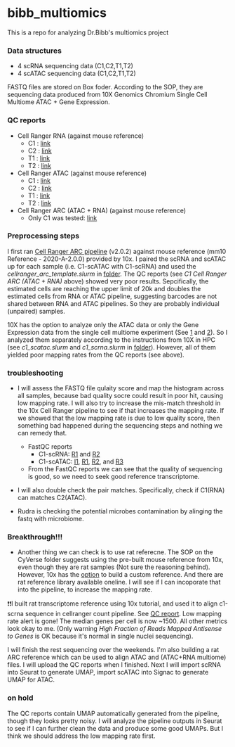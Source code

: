 # bibb_multiomics
This is a repo for analyzing Dr.Bibb's multiomics project


### Data structures
- 4 scRNA sequencing data (C1,C2,T1,T2)
- 4 scATAC sequencing data (C1,C2,T1,T2)

FASTQ files are stored on Box foder. According to the SOP, they are sequencing data produced from 10X Genomics Chromium Single Cell Multiome ATAC + Gene Expression. 

### QC reports
- Cell Ranger RNA (against mouse reference)
  - C1 : [link](https://jackaloppy.github.io/bibb_multiomics/qc_reports/c1_scrna_web_summary.html)
  - C2 : [link](https://jackaloppy.github.io/bibb_multiomics/qc_reports/c2_scrna_web_summary.html)
  - T1 : [link](https://jackaloppy.github.io/bibb_multiomics/qc_reports/t1_scrna_web_summary.html)
  - T2 : [link](https://jackaloppy.github.io/bibb_multiomics/qc_reports/t2_scrna_web_summary.html)
- Cell Ranger ATAC (against mouse reference)
  - C1 : [link](https://jackaloppy.github.io/bibb_multiomics/qc_reports/c1_scatac_web_summary.html)
  - C2 : [link](https://jackaloppy.github.io/bibb_multiomics/qc_reports/c2_scatac_web_summary.html)
  - T1 : [link](https://jackaloppy.github.io/bibb_multiomics/qc_reports/t1_scatac_web_summary.html)
  - T2 : [link](https://jackaloppy.github.io/bibb_multiomics/qc_reports/t2_scatac_web_summary.html)
- Cell Ranger ARC (ATAC + RNA) (against mouse reference)
  - Only C1 was tested: [link](https://jackaloppy.github.io/bibb_multiomics/qc_reports/c1_arc_multiome.html)

### Preprocessing steps
I first ran [Cell Ranger ARC pipeline](https://support.10xgenomics.com/single-cell-multiome-atac-gex/software/pipelines/latest/what-is-cell-ranger-arc) (v2.0.2) against mouse reference (mm10 Reference - 2020-A-2.0.0) provided by 10x. I paired the scRNA and scATAC up for each sample (i.e. C1-scATAC with C1-scRNA) and used the _cellranger_arc_template.slurm_ in [folder](/scripts/preprocessing/). The QC reports (see _C1 Cell Ranger ARC (ATAC + RNA)_ above) showed very poor results. Sepcifically, the estimated cells are reaching the upper limit of 20k and doubles the estimated cells from RNA or ATAC pipeline, suggesting barcodes are not shared between RNA and ATAC pipelines. So they are probably individual (unpaired) samples.

10X has the option to analyze only the ATAC data or only the Gene Expression data from the single cell multiome experiment (See [1](https://kb.10xgenomics.com/hc/en-us/articles/360061165691-Can-I-analyze-only-the-ATAC-data-from-my-single-cell-multiome-experiment-) and [2](https://kb.10xgenomics.com/hc/en-us/articles/360059656912-Can-I-analyze-only-the-Gene-Expression-data-from-my-single-cell-multiome-experiment-)). So I analyzed them separately according to the instructions from 10X in HPC (see _c1_scatac.slurm_ and _c1_scrna.slurm_ in [folder](/scripts/preprocessing/)). However, all of them yielded poor mapping rates from the QC reports (see above). 

### troubleshooting
- I will assess the FASTQ file qulaity score and map the histogram across all samples, because bad quality socre could result in poor hit, causing low mapping rate. I will also try to increase the mis-match threshold in the 10x Cell Ranger pipeline to see if that increases the mapping rate. If we showed that the low mapping rate is due to low quality score, then something bad happened during the sequencing steps and nothing we can remedy that.
  - FastQC reports
    - C1-scRNA: [R1](https://jackaloppy.github.io/bibb_multiomics/FastQC_reports/C1_S52_R1_001_fastqc.html) and [R2](https://jackaloppy.github.io/bibb_multiomics/FastQC_reports/C1_S52_R2_001_fastqc.html)
    - C1-scATAC: [I1](https://jackaloppy.github.io/bibb_multiomics/FastQC_reports/C1-ATAC_S1_L001_I1_001_fastqc.html), [R1](https://jackaloppy.github.io/bibb_multiomics/FastQC_reports/C1-ATAC_S1_L001_R1_001_fastqc.html), [R2](https://jackaloppy.github.io/bibb_multiomics/FastQC_reports/C1-ATAC_S1_L001_R2_001_fastqc.html), and [R3](https://jackaloppy.github.io/bibb_multiomics/FastQC_reports/C1-ATAC_S1_L001_R3_001_fastqc.html)
  - From the FastQC reports we can see that the quality of sequencing is good, so we need to seek good reference transcriptome.

- I will also double check the pair matches. Specifically, check if C1(RNA) can matches C2(ATAC). 

- Rudra is checking the potential microbes contamination by alinging the fastq with microbiome.

### Breakthrough!!!
- Another thing we can check is to use rat referecne. The SOP on the CyVerse folder suggests using the pre-built mouse reference from 10x, even though they are rat samples (Not sure the reasoning behind). However, 10x has the [option](https://support.10xgenomics.com/single-cell-gene-expression/software/pipelines/latest/using/tutorial_mr) to build a custom reference. And 
there are rat reference library available oneline. I will see if I can incoporate that into the pipeline, to increase the mapping rate.

:exclamation::exclamation:I built rat transcriptome reference using 10x tutorial, and used it to align c1-scrna sequence in cellranger count pipeline. See [QC report](https://jackaloppy.github.io/bibb_multiomics/qc_reports/c1_scrna_rat_web_summary.html). Low mapping rate alert is gone! The median genes per cell is now ~1500. All other metrics look okay to me. (Only warning _High Fraction of Reads Mapped Antisense to Genes_ is OK because it's normal in single nuclei sequencing).

I will finish the rest sequencing over the weekends. I'm also building a rat ARC reference which can be used to align ATAC and (ATAC+RNA multiome) files. I will upload the QC reports when I finished. Next I will import scRNA into Seurat to generate UMAP, import scATAC into Signac to generate UMAP for ATAC.


### on hold
The QC reports contain UMAP automatically generated from the pipeline, though they looks pretty noisy. I will analyze the pipeline outputs in Seurat to see if I can further clean the data and produce some good UMAPs. But I think we should address the low mapping rate first.
